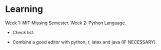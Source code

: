 # Learning
Week 1: MIT Missing Semester.
Week 2: Python Language.

* Check list:
- Combine a good editor with python, r, latex and java (IF NECESSARY).
